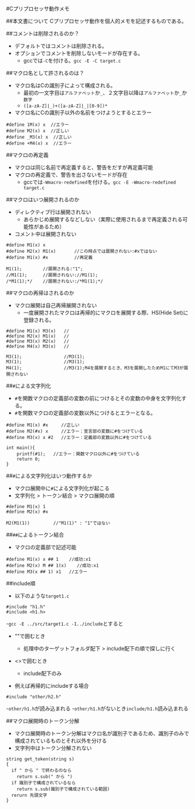 #Cプリプロセッサ動作メモ

##本文書について
Cプリプロセッサ動作を個人的メモを記述するものである。

##コメントは削除されるのか？
- デフォルトではコメントは削除される。
- オプションでコメントを削除しないモードが存在する。
  - gccでは`-C`を付ける。`gcc -E -C target.c`

##マクロ名として許されるのは？
- マクロ名はCの識別子によって構成される。
  - 最初の一文字目は`アルファベット`か`_`、２文字目以降は`アルファベット`か`_`か`数字`
  - `([a-zA-Z]|_)+([a-zA-Z]|_|[0-9])*`
- マクロ名にCの識別子以外の名前をつけようとするとエラー
```
#define 1M(x) x  //エラー
#define M2(x) x  //正しい
#define _M3(x) x  //正しい
#define +M4(x) x  //エラー
```

##マクロの再定義
- マクロは同じ名前で再定義すると、警告をだすが再定義可能
- マクロの再定義で、警告を出さないモードが存在
  -  gccでは`-Wmacro-redefined`を付ける。`gcc -E -Wmacro-redefined target.c`

##マクロはいつ展開されるのか
- ディレクティブ行は展開されない
  - あらかじめ展開するなどしない（実際に使用されるまで再定義される可能性があるため） 
- コメント中は展開されない

```
#define M1(x) x  
#define M2(x) M1(x)       //この時点では展開されない:#xではない
#define M1(x) #x          //再定義 

M1(1);        //展開される:"1";
//M1(1);      //展開されない://M1(1);
/*M1(1);*/    //展開されない:/*M1(1);*/
```

##マクロの再帰はされるのか
- マクロ展開は自己再帰展開されない
  - 一度展開されたマクロは再帰的にマクロを展開する際、HS(Hide Set)に登録される。
```
#define M1(x) M3(x)   //
#define M2(x) M1(x)   //
#define M3(x) M2(x)   //
#define M4(x) M3(x)   //

M3(1);                //M3(1); 
M3(1);                //M3(1);
M4(1);                //M3(1);M4を展開するとき、M3を展開したためM1にてM3が展開されない
```
  
##`#`による文字列化
- `#`を関数マクロの定義部の変数の前につけるとその変数の中身を文字列化する。
- `#`を関数マクロの定義部の変数以外につけるとエラーとなる。
```
#define M1(x) #x     //正しい
#define M2(#x) x     //エラー：宣言部の変数に#をつけている
#define M3(x) x #2   //エラー：定義部の変数以外に#をつけている

int main(){
    printf(#1);   //エラー：関数マクロ以外に#をつけている
    return 0;
}
```

##`#`による文字列化はいつ動作するか
- マクロ展開中に`#`による文字列化が起こる
- 文字列化 > トークン結合 > マクロ展開の順

```
#define M1(x) 1     
#define M2(x) #x     

M2(M1(1))         //"M1(1)" : "1"ではない
```

##`##`によるトークン結合
- マクロの定義部で記述可能

```
#define M1(x) x ## 1    //成功:x1
#define M2(x) M ## 1(x)    //成功:x1
#define M3(x ## 1) x1   //エラー
```

##include順
- 以下のような`target1.c`
```
#include "h1.h"
#include <h1.h>
```
-`gcc -E ../src/target1.c -I../include`とすると
- ""で囲むとき
  - 処理中のターゲットフォルダ配下 > include配下の順で探しに行く
- <>で囲むとき
  - include配下のみ

- 例えば再帰的にincludeする場合
```
#include "other/h2.h"
```
-`other/h1.h`が読み込まれる
-`other/h1.h`がないとき`include/h1.h`読み込まれる

##マクロ展開時のトークン分解
- マクロ展開時のトークン分解はマクロ名が識別子であるため、識別子のみで構成されているものとそれ以外を分ける
- 文字列中はトークン分解されない
```
string get_token(string s)
{
  if " から " で終わるのなら
    return s.sub(" から ")
  if 識別子で構成されているなら
    return s.sub(識別子で構成されている範囲)
  rerurn 先頭文字
}
```


